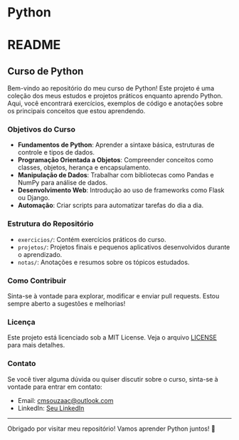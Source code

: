 # Python

# README

## Curso de Python

Bem-vindo ao repositório do meu curso de Python! Este projeto é uma coleção dos meus estudos e projetos práticos enquanto aprendo Python. Aqui, você encontrará exercícios, exemplos de código e anotações sobre os principais conceitos que estou aprendendo.

### Objetivos do Curso

- **Fundamentos de Python**: Aprender a sintaxe básica, estruturas de controle e tipos de dados.
- **Programação Orientada a Objetos**: Compreender conceitos como classes, objetos, herança e encapsulamento.
- **Manipulação de Dados**: Trabalhar com bibliotecas como Pandas e NumPy para análise de dados.
- **Desenvolvimento Web**: Introdução ao uso de frameworks como Flask ou Django.
- **Automação**: Criar scripts para automatizar tarefas do dia a dia.

### Estrutura do Repositório

- `exercicios/`: Contém exercícios práticos do curso.
- `projetos/`: Projetos finais e pequenos aplicativos desenvolvidos durante o aprendizado.
- `notas/`: Anotações e resumos sobre os tópicos estudados.

### Como Contribuir

Sinta-se à vontade para explorar, modificar e enviar pull requests. Estou sempre aberto a sugestões e melhorias!

### Licença

Este projeto está licenciado sob a MIT License. Veja o arquivo [LICENSE](LICENSE) para mais detalhes.

### Contato

Se você tiver alguma dúvida ou quiser discutir sobre o curso, sinta-se à vontade para entrar em contato:

- Email: cmsouzaac@outlook.com
- LinkedIn: [Seu LinkedIn](https://github.com/cmsouzac)

---

Obrigado por visitar meu repositório! Vamos aprender Python juntos! 🚀
